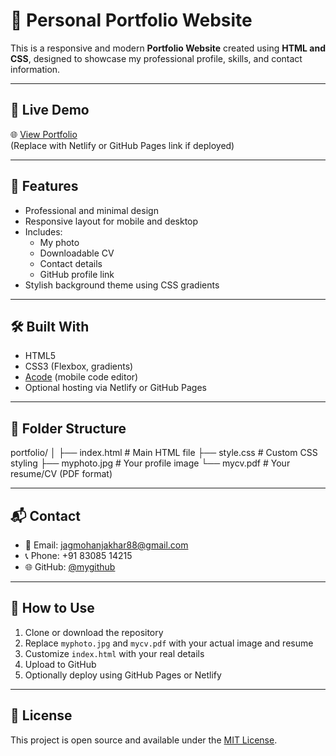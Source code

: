 # 💼 Personal Portfolio Website

This is a responsive and modern **Portfolio Website** created using **HTML and CSS**, designed to showcase my professional profile, skills, and contact information.

---

## 🔗 Live Demo
🌐 [View Portfolio](https://your-live-link.com)  
(Replace with Netlify or GitHub Pages link if deployed)

---

## 📸 Features

- Professional and minimal design  
- Responsive layout for mobile and desktop  
- Includes:
  - My photo
  - Downloadable CV
  - Contact details
  - GitHub profile link  
- Stylish background theme using CSS gradients

---

## 🛠 Built With

- HTML5  
- CSS3 (Flexbox, gradients)  
- [Acode](https://play.google.com/store/apps/details?id=com.foxdebug.acodefree) (mobile code editor)  
- Optional hosting via Netlify or GitHub Pages

---

## 📁 Folder Structure
portfolio/ │ ├── index.html       # Main HTML file ├── style.css        # Custom CSS styling ├── myphoto.jpg      # Your profile image └── mycv.pdf         # Your resume/CV (PDF format)

---

## 📬 Contact

- 📧 Email: jagmohanjakhar88@gmail.com  
- 📞 Phone: +91 83085 14215  
- 🌐 GitHub: [@mygithub](https://github.com/Jagmohan63)

---

## 📢 How to Use

1. Clone or download the repository  
2. Replace `myphoto.jpg` and `mycv.pdf` with your actual image and resume  
3. Customize `index.html` with your real details  
4. Upload to GitHub  
5. Optionally deploy using GitHub Pages or Netlify

---

## 🚀 License

This project is open source and available under the [MIT License](LICENSE).
